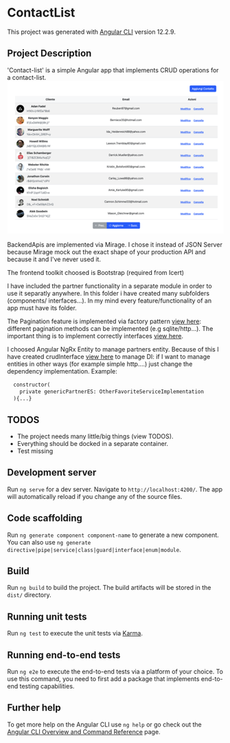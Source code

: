 # ContactList

This project was generated with [Angular CLI](https://github.com/angular/angular-cli) version 12.2.9.

## Project Description

'Contact-list' is a simple Angular app that implements CRUD operations for a contact-list.
<br/>
<img src="./src/assets/home-contact-list.png" width=600px height=auto>
<br/>

BackendApis are implemented via Mirage.
I chose it instead of JSON Server because Mirage mock out the exact shape of your production API and because it and I've never used it.

The frontend toolkit choosed is Bootstrap (required from Icert)

I have included the partner functionality in a separate module in order to use it separatly anywhere.
In this folder i have created many subfolders (components/ interfaces...).
In my mind every feature/functionality of an app must have its folder.

The Pagination feature is implemented via factory pattern [view here](./src/app/pagination/services/PaginatorFactory.ts): different pagination methods can be implemented (e.g sqlite/http...).
The important thing is to implement correctly interfaces [view here](./src/app/pagination/interfaces/Paginator.interface.ts).


I choosed Angular NgRx Entity to manage partners entity.
Because of this I have created crudInterface [view here](./src/app/partners/services/partner-crud.service.ts) to manage DI:
if I want to manage entities in other ways (for example simple http....) just change the dependency implementation.
Example:
```export class PartnerCrudService implements crudInterface<PartnerExtended>{
  constructor(
    private genericPartnerES: OtherFavoriteServiceImplementation
  ){...}
```

## TODOS
- The project needs many little/big things (view TODOS).
- Everything should be docked in a separate container.
- Test missing


## Development server

Run `ng serve` for a dev server. Navigate to `http://localhost:4200/`. The app will automatically reload if you change any of the source files.

## Code scaffolding

Run `ng generate component component-name` to generate a new component. You can also use `ng generate directive|pipe|service|class|guard|interface|enum|module`.

## Build

Run `ng build` to build the project. The build artifacts will be stored in the `dist/` directory.

## Running unit tests

Run `ng test` to execute the unit tests via [Karma](https://karma-runner.github.io).

## Running end-to-end tests

Run `ng e2e` to execute the end-to-end tests via a platform of your choice. To use this command, you need to first add a package that implements end-to-end testing capabilities.

## Further help

To get more help on the Angular CLI use `ng help` or go check out the [Angular CLI Overview and Command Reference](https://angular.io/cli) page.

